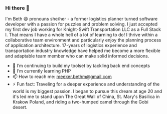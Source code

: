 ### Hi there 👋

I'm Beth 😄 pronouns she/her - a former logistics planner turned software developer with a passion for puzzles and problem solving. I just accepted my first dev job working for Knight-Swift Transportation LLC as a Full Stack I. That means I have a whole hell of a lot of learning to do! I thrive within a collaborative team environment and particularly enjoy the planning process of application architecture. 17-years of logistics experience and transportation industry knowledge have helped me become a more flexible and adaptable team member who can make solid informed decisions. 

- 🔭 I’m continuing to build my toolset by tackling back end concepts
- 🌱 I’m currently learning PHP
- 📫 How to reach me: meeker.bethm@gmail.com
- ⚡ Fun fact: Traveling for a deeper experience and understanding of the world is my biggest passion. I began to pursue this dream at age 20 and it's led me to stand upon The Great Wall of China, St. Mary's Basilica in Krakow Poland, and riding a two-humped camel through the Gobi desert.

